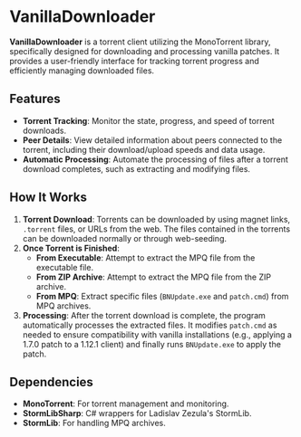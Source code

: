 # VanillaDownloader

**VanillaDownloader** is a torrent client utilizing the MonoTorrent library, specifically designed for downloading and processing vanilla patches. It provides a user-friendly interface for tracking torrent progress and efficiently managing downloaded files.

## Features

- **Torrent Tracking**: Monitor the state, progress, and speed of torrent downloads.
- **Peer Details**: View detailed information about peers connected to the torrent, including their download/upload speeds and data usage.
- **Automatic Processing**: Automate the processing of files after a torrent download completes, such as extracting and modifying files.

## How It Works

1. **Torrent Download**: Torrents can be downloaded by using magnet links, `.torrent` files, or URLs from the web. The files contained in the torrents can be downloaded normally or through web-seeding.
2. **Once Torrent is Finished**:
   - **From Executable**: Attempt to extract the MPQ file from the executable file.
   - **From ZIP Archive**: Attempt to extract the MPQ file from the ZIP archive.
   - **From MPQ**: Extract specific files (`BNUpdate.exe` and `patch.cmd`) from MPQ archives.
3. **Processing**: After the torrent download is complete, the program automatically processes the extracted files. It modifies `patch.cmd` as needed to ensure compatibility with vanilla installations (e.g., applying a 1.7.0 patch to a 1.12.1 client) and finally runs `BNUpdate.exe` to apply the patch.

## Dependencies

- **MonoTorrent**: For torrent management and monitoring.
- **StormLibSharp**: C# wrappers for Ladislav Zezula's StormLib.
- **StormLib**: For handling MPQ archives.
